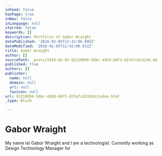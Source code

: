 ```yaml
---
inFeed: false
hasPage: true
inNav: false
inLanguage: null
starred: false
keywords: []
description: Portfolio of Gabor Wraight
datePublished: '2016-02-05T12:42:06.895Z'
dateModified: '2016-02-05T12:42:00.012Z'
title: Gabor Wraight
author: []
sourcePath: _posts/2016-02-05-91210956-56bc-492d-b073-d27e7cd132d4.md
published: true
authors: []
publisher:
  name: null
  domain: null
  url: null
  favicon: null
url: 91210956-56bc-492d-b073-d27e7cd132d4/index.html
_type: Blurb

---
```

# Gabor Wraight

My name ist Gabor Wraight and I am a technologist. Currently working as Design Technology Manager for

#